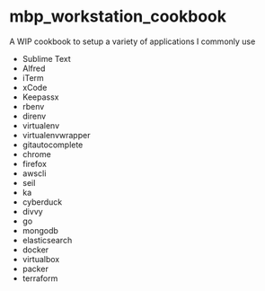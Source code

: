 # mbp_workstation_cookbook

A WIP cookbook to setup a variety of applications I commonly use

* Sublime Text
* Alfred
* iTerm
* xCode
* Keepassx
* rbenv
* direnv
* virtualenv
* virtualenvwrapper
* gitautocomplete
* chrome
* firefox
* awscli
* seil
* ka
* cyberduck
* divvy
* go
* mongodb
* elasticsearch
* docker
* virtualbox
* packer
* terraform

